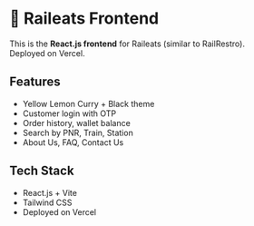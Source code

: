# 🍋 Raileats Frontend

This is the **React.js frontend** for Raileats (similar to RailRestro).  
Deployed on Vercel.

## Features
- Yellow Lemon Curry + Black theme
- Customer login with OTP
- Order history, wallet balance
- Search by PNR, Train, Station
- About Us, FAQ, Contact Us

## Tech Stack
- React.js + Vite
- Tailwind CSS
- Deployed on Vercel

